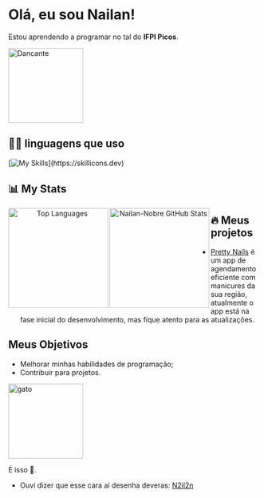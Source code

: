# Olá, eu sou Nailan!

Estou aprendendo a programar no tal do **IFPI Picos**.

<img src="https://th.bing.com/th/id/R.5ec43944748de0beb799abdd2aaeae65?rik=1haYwgHdF9Qbcg&riu=http%3a%2f%2f24.media.tumblr.com%2fb9a552bef486726fb1206750e50c643e%2ftumblr_mq4c74lZ6S1rwai13o1_500.gif&ehk=RBG4kUJF1rTPpqf1sfVW%2bfm5l3Uy6c6e7bjpVOZ7ghk%3d&risl=&pid=ImgRaw&r=0" width="150" alt="Dancante">

## 👨‍💻 linguagens que uso

[![My Skills](https://skillicons.dev/icons?i=,html,css,js,py,)](https://skillicons.dev)

## 📊 **My Stats**

<div align="center">
  <img alt="Top Languages" align="left" width="200" src="https://github-readme-stats.vercel.app/api/top-langs/?username=Nailan-Nobre&layout=compact&langs_count=10&theme=dark"/>

  <img alt="Nailan-Nobre GitHub Stats" align="left" width="200" src="https://github-readme-stats.vercel.app/api?username=Nailan-Nobre &show_icons=true&theme=dark"/>

</div>

## 🔥 Meus projetos
- [Pretty Nails](https://ifpi-picos.github.io/projeto-integrador-pretty-nails/) é um app de agendamento eficiente com manicures da sua região, atualmente o app está na fase inicial do desenvolvimento, mas fique atento para as atualizações.

## Meus Objetivos
- Melhorar minhas habilidades de programação;
- Contribuir para projetos.

<img src="https://i.gifer.com/origin/bc/bcbb9ef33e46f728908acea171722f83_w200.webp" width="150" alt="gato">

É isso 🤙.
- Ouvi dizer que esse cara aí desenha deveras: [N2il2n](https://www.instagram.com/n2il2n/)
